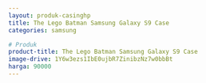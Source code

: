 ```yaml
---
layout: produk-casinghp
title: The Lego Batman Samsung Galaxy S9 Case
categories: samsung

# Produk
product-title: The Lego Batman Samsung Galaxy S9 Case
image-drive: 1Y6w3ezs1IbE0ujbR7ZinibzNz7w0bbBt
harga: 90000
---
```

